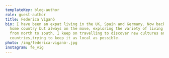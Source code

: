 ```yaml
---
templateKey: blog-author
role: guest-author
title: Federica Viganò
bio: I have been an expat living in the UK, Spain and Germany. Now back to my
  home country but always on the move, exploring the variety of living in Italy
  from north to south. I keep on travelling to discover new cultures and
  countries,trying to keep it as local as possible.
photo: /img/federica-viganò-.jpg
instagram: fe_vig
---
```

